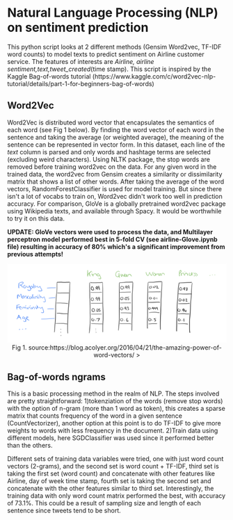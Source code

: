 # Natural Language Processing (NLP) on sentiment prediction

<p> This python script looks at 2 different methods (Gensim Word2vec, TF-IDF word counts) to model texts to predict sentiment on Airline customer service. The features of interests are <i> Airline, airline sentiment,text,tweet_created</i>(time stamp). This script is inspired by the Kaggle Bag-of-words tutorial (https://www.kaggle.com/c/word2vec-nlp-tutorial/details/part-1-for-beginners-bag-of-words)</p>

## Word2Vec ##
<p> Word2Vec is distributed word vector that encapsulates the semantics of each word (see Fig 1 below). By finding the word vector of each word in the sentence and taking the average (or weighted average), the meaning of the sentence can be represented in vector form. In this dataset, each line of the <i>text</i> column is parsed and only words and hashtage terms are selected (excluding weird characters). Using NLTK package, the stop words are removed before training word2vec on the data. For any given word in the trained data, the word2vec from Gensim creates a similarity or dissimilarity matrix that shows a list of other words. After taking the average of the word vectors, RandomForestClassifier is used for model training. But since there isn't a lot of vocabs to train on, Word2vec didn't work too well in prediction accuracy. For comparison, GloVe is a globally pretrained word2vec package using Wikipedia texts, and available through Spacy. It would be worthwhile to try it on this data.</p>
<p><b>UPDATE: GloVe vectors were used to process the data, and Multilayer perceptron model performed best in 5-fold CV (see airline-Glove.ipynb file) resulting in accuracy of 80% which's a significant improvement from previous attempts!</b></p>
<p align="center"><img src='word2vec-distributed-representation.png'><br> Fig 1. source:https://blog.acolyer.org/2016/04/21/the-amazing-power-of-word-vectors/ ></p>

## Bag-of-words ngrams ##
<p> This is a basic processing method in the realm of NLP. The steps involved are pretty straightforward: 1)tokenziation of the words (remove stop words) with the option of n-gram (more than 1 word as token), this creates a sparse matrix that counts frequency of the word in a given sentence (CountVectorizer), another option at this point is to do TF-IDF to give more weights to words with less frequency in the document. 2)Train data using different models, here SGDClassifier was used since it performed better than the others. </p>
<p> Different sets of training data variables were tried, one with just word count vectors (2-grams), and the second set is word count + TF-IDF, third set is taking the first set (word count) and concatenate with other features like Airline, day of week time stamp, fourth set is taking the second set and concatenate with the other features similar to third set. Interestingly, the training data with only word count matrix performed the best, with accuracy of 73.1%. This could be a result of sampling size and length of each sentence since tweets tend to be short.

